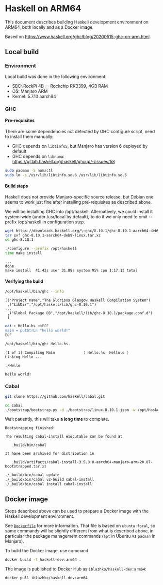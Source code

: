 # Haskell on ARM64

This document describes building Haskell development environment on ARM64, both locally and as a Docker image.

Based on <https://www.haskell.org/ghc/blog/20200515-ghc-on-arm.html>.

## Local build

### Environment

Local build was done in the following environment:

- SBC: RockPi 4B — Rockchip RK3399, 4GB RAM
- OS: Manjaro ARM
- Kernel: 5.7.10 aarch64

### GHC

#### Pre-requisites

There are some dependencies not detected by GHC configure script, need to install them manually:

- GHC depends on `libtinfo5`, but Manjaro has version 6 deployed by default
- GHC depends on `libnuma`: <https://gitlab.haskell.org/haskell/ghcup/-/issues/58>

```sh
sudo pacman -S numactl
sudo ln -s /usr/lib/libtinfo.so.6 /usr/lib/libtinfo.so.5
```

#### Build steps

Haskell does not provide Manjaro-specific source release, but Debian one seems to work just fine after installing pre-requisites as described above.

We will be installing GHC into /opt/haskell. Alternatively, we could install it system-wide (under /usr/local by default), to do it we only need to omit --prefix /opt/haskell in configuration step.

```sh
wget https://downloads.haskell.org/\~ghc/8.10.1/ghc-8.10.1-aarch64-deb9-linux.tar.xz
tar xvf ghc-8.10.1-aarch64-deb9-linux.tar.xz
cd ghc-8.10.1

./configure --prefix /opt/haskell
time make install
```

```plaintext
...
done
make install  41.43s user 31.88s system 95% cpu 1:17.13 total
```

#### Verifying the build

```sh
/opt/haskell/bin/ghc --info
```

```plaintext
[("Project name","The Glorious Glasgow Haskell Compilation System")
 ,("LibDir","/opt/haskell/lib/ghc-8.10.1")
...
 ,("Global Package DB","/opt/haskell/lib/ghc-8.10.1/package.conf.d")
 ]
```

```sh
cat > Hello.hs <<EOF
main = putStrLn "hello world!"
EOF

/opt/haskell/bin/ghc Hello.hs
```

```plaintext
[1 of 1] Compiling Main             ( Hello.hs, Hello.o )
Linking Hello ...
```

```sh
./Hello
```

```plaintext
hello world!
```

### Cabal

```sh
git clone https://github.com/haskell/cabal.git

cd cabal
./bootstrap/bootstrap.py -d ./bootstrap/linux-8.10.1.json -w /opt/Haskell/bin/ghc
```

Wait patiently, this will take **a long time** to complete.

```plaintext
Bootstrapping finished!

The resulting cabal-install executable can be found at

   _build/bin/cabal

It have been archived for distribution in

   _build/artifacts/cabal-install-3.5.0.0-aarch64-manjaro-arm-20.07-bootstrapped.tar.xz
```

```sh
./_build/bin/cabal update
./_build/bin/cabal v2-build cabal-install
./_build/bin/cabal install cabal-install
```

## Docker image

Steps described above can be used to prepare a Docker image with the Haskell development environment.

See [`Dockerfile`](./Dockerfile) for more information. That file is based on `ubuntu:focal`, so some commands will be slightly different from what is described above, in particular the package management commands (`apt` in Ubuntu vs `pacman` in Manjaro).

To build the Docker image, use command

```sh
docker build -t haskell-dev:arm64 .
```

The image is published to Docker Hub as `iblazhko/haskell-dev:arm64`:

```sh
docker pull iblazhko/haskell-dev:arm64
```
